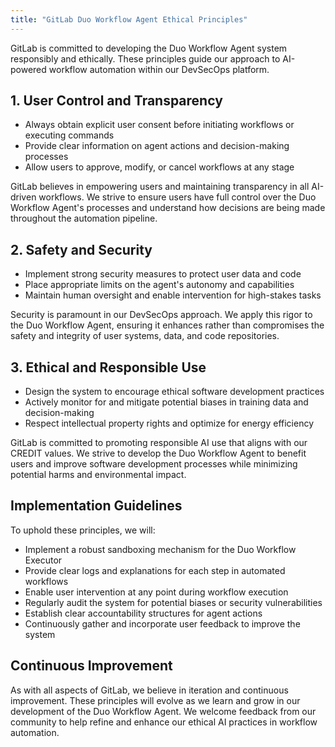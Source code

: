 ```yaml
---
title: "GitLab Duo Workflow Agent Ethical Principles"
---
```


GitLab is committed to developing the Duo Workflow Agent system responsibly and ethically. These principles guide our approach to AI-powered workflow automation within our DevSecOps platform.

## 1. User Control and Transparency

- Always obtain explicit user consent before initiating workflows or executing commands
- Provide clear information on agent actions and decision-making processes
- Allow users to approve, modify, or cancel workflows at any stage

GitLab believes in empowering users and maintaining transparency in all AI-driven workflows. We strive to ensure users have full control over the Duo Workflow Agent's processes and understand how decisions are being made throughout the automation pipeline.

## 2. Safety and Security

- Implement strong security measures to protect user data and code
- Place appropriate limits on the agent's autonomy and capabilities
- Maintain human oversight and enable intervention for high-stakes tasks

Security is paramount in our DevSecOps approach. We apply this rigor to the Duo Workflow Agent, ensuring it enhances rather than compromises the safety and integrity of user systems, data, and code repositories.

## 3. Ethical and Responsible Use

- Design the system to encourage ethical software development practices
- Actively monitor for and mitigate potential biases in training data and decision-making
- Respect intellectual property rights and optimize for energy efficiency

GitLab is committed to promoting responsible AI use that aligns with our CREDIT values. We strive to develop the Duo Workflow Agent to benefit users and improve software development processes while minimizing potential harms and environmental impact.

## Implementation Guidelines

To uphold these principles, we will:

- Implement a robust sandboxing mechanism for the Duo Workflow Executor
- Provide clear logs and explanations for each step in automated workflows
- Enable user intervention at any point during workflow execution
- Regularly audit the system for potential biases or security vulnerabilities
- Establish clear accountability structures for agent actions
- Continuously gather and incorporate user feedback to improve the system

## Continuous Improvement

As with all aspects of GitLab, we believe in iteration and continuous improvement. These principles will evolve as we learn and grow in our development of the Duo Workflow Agent. We welcome feedback from our community to help refine and enhance our ethical AI practices in workflow automation.